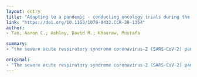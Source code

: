 ```yaml
---
layout: entry
title: "Adapting to a pandemic - conducting oncology trials during the SARS-CoV-2 pandemic"
link: "https://doi.org/10.1158/1078-0432.CCR-20-1364"
author:
- Tan, Aaron C.; Ashley, David M.; Khasraw, Mustafa

summary:
- "the severe acute respiratory syndrome coronavirus-2 (SARS-CoV-2) pandemic has necessitated changes in cancer care delivery as resources are reallocated. Start-up activities for new trials may be deferred and recruitment suspended. For patients already enrolled there are challenges in continuing treatment on trial. Risk assessment strategies, decentralized and remote trial co-ordination, data collection and delegation of specific therapeutic activities."

original:
- "The severe acute respiratory syndrome coronavirus-2 (SARS-CoV-2) pandemic has necessitated changes in cancer care delivery as resources are reallocated. Clinical trials and other research activities are inevitably impacted. Start-up activities for new trials may be deferred and recruitment suspended. For patients already enrolled however, there are challenges in continuing treatment on trial. Regulatory bodies have issued guidance on managing clinical trials during the pandemic, including contingency measures for remote study visits, delivery of investigational product and site monitoring visits. New cancer clinical trial practices during the SARS-CoV-2 pandemic include new risk assessment strategies, decentralized and remote trial co-ordination, data collection and delegation of specific therapeutic activities. This experience could provide evidence of more feasible and cost-effective methods for future clinical trial conduct."
---
```


